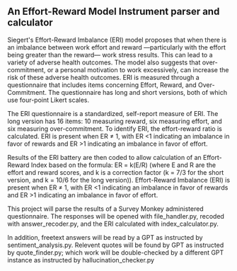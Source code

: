 ## An Effort-Reward Model Instrument parser and calculator

Siegert's Effort-Reward Imbalance (ERI) model proposes that when there is an 
imbalance between work effort and reward —particularly with the effort being 
greater than the reward— work stress results. This can lead to a variety of 
adverse health outcomes. The model also suggests that over-commitment, or a 
personal motivation to work excessively, can increase the risk of these adverse 
health outcomes. ERI is measured through a questionnaire that includes items 
concerning Effort, Reward, and Over-Commitment. The questionnaire has long and 
short versions, both of which use four-point Likert scales.

The ERI questionnaire is a standardized, self-report measure of ERI. The long 
version has 16 items: 10 measuring reward, six measuring effort, and six 
measuring over-commitment. To identify ERI, the effort-reward ratio is 
calculated. ERI is present when ER ≠ 1, with ER <1 indicating an imbalance in 
favor of rewards and ER >1 indicating an imbalance in favor of effort.

Results of the ERI battery are then coded to allow calculation of an 
Effort-Reward Index based on the formula: ER = k(E/R) (where E and R are the 
effort and reward scores, and k is a correction factor (k = 7/3 for the short 
version, and k = 10/6 for the long version)). Effort-Reward Imbalance (ERI) 
is present when ER ≠ 1, with ER <1 indicating an imbalance in favor of rewards 
and ER >1 indicating an imbalance in favor of effort.

This project will parse the results of a Survey Monkey administered questionnaire. 
The responses will be opened with file_handler.py, recoded with 
answer_recoder.py, and the ERI calculated with index_calculator.py.

In addition, freetext answers will be read by a GPT as instructed by 
sentiment_analysis.py. Relevent quotes will be found by GPT as instructed by
quote_finder.py; which work will be double-checked by a different GPT instance
as instructed by hallucination_checker.py
